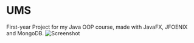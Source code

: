 # UMS
First-year Project for my Java OOP course, made with JavaFX, JFOENIX and MongoDB.
![Screenshot](com/ums/pau/bin/pictures/readme/adminLogin.png)
